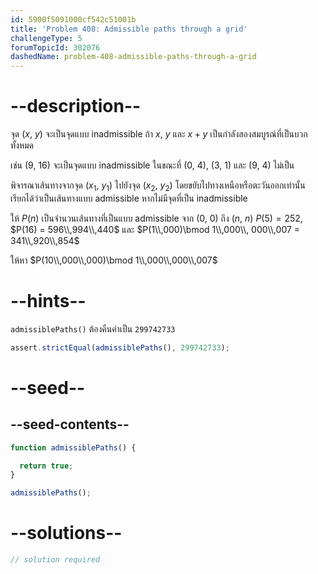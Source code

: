 ```yaml
---
id: 5900f5091000cf542c51001b
title: 'Problem 408: Admissible paths through a grid'
challengeType: 5
forumTopicId: 302076
dashedName: problem-408-admissible-paths-through-a-grid
---
```


# --description--

จุด ($x$, $y$) จะเป็นจุดแบบ inadmissible ถ้า $x$, $y$ และ $x + y$ เป็นกำลังสองสมบูรณ์ที่เป็นบวกทั้งหมด

เช่น (9, 16) จะเป็นจุดแบบ inadmissible ในขณะที่ (0, 4), (3, 1) และ (9, 4) ไม่เป็น

พิจารณาเส้นทางจากจุด ($x_1$, $y_1$) ไปยังจุด ($x_2$, $y_2$) โดยขยับไปทางเหนือหรือตะวันออกเท่านั้น  
เรียกได้ว่าเป็นเส้นทางแบบ admissible หากไม่มีจุดที่เป็น inadmissible

ให้ $P(n)$ เป็นจำนวนเส้นทางที่เป็นแบบ admissible จาก (0, 0) ถึง ($n$, $n$) $P(5) = 252$, $P(16) = 596\\,994\\,440$ และ $P(1\\,000)\bmod 1\\,000\\, 000\\,007 = 341\\,920\\,854$

ให้หา $P(10\\,000\\,000)\bmod 1\\,000\\,000\\,007$

# --hints--

`admissiblePaths()` ต้องคืนค่าเป็น `299742733`

```js
assert.strictEqual(admissiblePaths(), 299742733);
```

# --seed--

## --seed-contents--

```js
function admissiblePaths() {

  return true;
}

admissiblePaths();
```

# --solutions--

```js
// solution required
```
